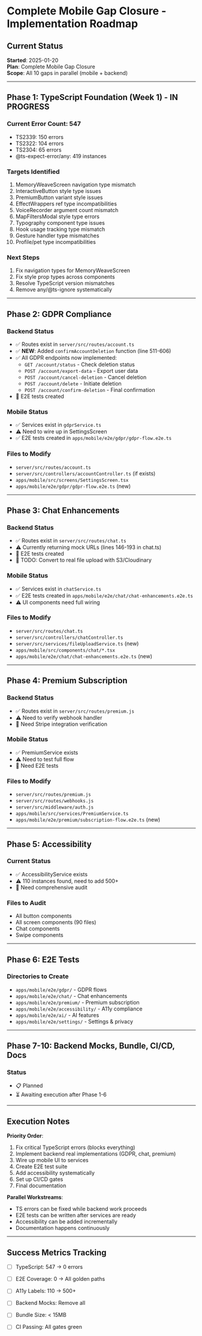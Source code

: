 # Complete Mobile Gap Closure - Implementation Roadmap

## Current Status
**Started**: 2025-01-20  
**Plan**: Complete Mobile Gap Closure  
**Scope**: All 10 gaps in parallel (mobile + backend)

---

## Phase 1: TypeScript Foundation (Week 1) - IN PROGRESS

### Current Error Count: 547
- TS2339: 150 errors
- TS2322: 104 errors  
- TS2304: 65 errors
- @ts-expect-error/any: 419 instances

### Targets Identified
1. MemoryWeaveScreen navigation type mismatch
2. InteractiveButton style type issues
3. PremiumButton variant style issues
4. EffectWrappers ref type incompatibilities
5. VoiceRecorder argument count mismatch
6. MapFiltersModal style type errors
7. Typography component type issues
8. Hook usage tracking type mismatch
9. Gesture handler type mismatches
10. Profile/pet type incompatibilities

### Next Steps
1. Fix navigation types for MemoryWeaveScreen
2. Fix style prop types across components
3. Resolve TypeScript version mismatches
4. Remove any/@ts-ignore systematically

---

## Phase 2: GDPR Compliance

### Backend Status
- ✅ Routes exist in `server/src/routes/account.ts`
- ✅ **NEW**: Added `confirmAccountDeletion` function (line 511-606)
- ✅ All GDPR endpoints now implemented:
  - `GET /account/status` - Check deletion status
  - `POST /account/export-data` - Export user data
  - `POST /account/cancel-deletion` - Cancel deletion
  - `POST /account/delete` - Initiate deletion
  - `POST /account/confirm-deletion` - Final confirmation
- 📝 E2E tests created

### Mobile Status  
- ✅ Services exist in `gdprService.ts`
- ⚠️ Need to wire up in SettingsScreen
- ✅ E2E tests created in `apps/mobile/e2e/gdpr/gdpr-flow.e2e.ts`

### Files to Modify
- `server/src/routes/account.ts`
- `server/src/controllers/accountController.ts` (if exists)
- `apps/mobile/src/screens/SettingsScreen.tsx`
- `apps/mobile/e2e/gdpr/gdpr-flow.e2e.ts` (new)

---

## Phase 3: Chat Enhancements

### Backend Status
- ✅ Routes exist in `server/src/routes/chat.ts`
- ⚠️ Currently returning mock URLs (lines 146-193 in chat.ts)
- 📝 E2E tests created
- 🔧 TODO: Convert to real file upload with S3/Cloudinary

### Mobile Status
- ✅ Services exist in `chatService.ts`
- ✅ E2E tests created in `apps/mobile/e2e/chat/chat-enhancements.e2e.ts`
- ⚠️ UI components need full wiring

### Files to Modify
- `server/src/routes/chat.ts`
- `server/src/controllers/chatController.ts`
- `server/src/services/fileUploadService.ts` (new)
- `apps/mobile/src/components/chat/*.tsx`
- `apps/mobile/e2e/chat/chat-enhancements.e2e.ts` (new)

---

## Phase 4: Premium Subscription

### Backend Status
- ✅ Routes exist in `server/src/routes/premium.js`
- ⚠️ Need to verify webhook handler
- 🔧 Need Stripe integration verification

### Mobile Status
- ✅ PremiumService exists
- ⚠️ Need to test full flow
- 📝 Need E2E tests

### Files to Modify
- `server/src/routes/premium.js`
- `server/src/routes/webhooks.js`
- `server/src/middleware/auth.js`
- `apps/mobile/src/services/PremiumService.ts`
- `apps/mobile/e2e/premium/subscription-flow.e2e.ts` (new)

---

## Phase 5: Accessibility

### Current Status
- ✅ AccessibilityService exists
- ⚠️ 110 instances found, need to add 500+
- 📝 Need comprehensive audit

### Files to Audit
- All button components
- All screen components (90 files)
- Chat components
- Swipe components

---

## Phase 6: E2E Tests

### Directories to Create
- `apps/mobile/e2e/gdpr/` - GDPR flows
- `apps/mobile/e2e/chat/` - Chat enhancements
- `apps/mobile/e2e/premium/` - Premium subscription
- `apps/mobile/e2e/accessibility/` - A11y compliance
- `apps/mobile/e2e/ai/` - AI features
- `apps/mobile/e2e/settings/` - Settings & privacy

---

## Phase 7-10: Backend Mocks, Bundle, CI/CD, Docs

### Status
- 📋 Planned
- ⏳ Awaiting execution after Phase 1-6

---

## Execution Notes

**Priority Order**:
1. Fix critical TypeScript errors (blocks everything)
2. Implement backend real implementations (GDPR, chat, premium)
3. Wire up mobile UI to services
4. Create E2E test suite
5. Add accessibility systematically
6. Set up CI/CD gates
7. Final documentation

**Parallel Workstreams**:
- TS errors can be fixed while backend work proceeds
- E2E tests can be written after services are ready
- Accessibility can be added incrementally
- Documentation happens continuously

---

## Success Metrics Tracking

- [ ] TypeScript: 547 → 0 errors
- [ ] E2E Coverage: 0 → All golden paths
- [ ] A11y Labels: 110 → 500+
- [ ] Backend Mocks: Remove all
- [ ] Bundle Size: < 15MB
- [ ] CI Passing: All gates green

